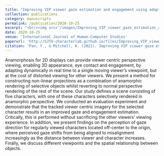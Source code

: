 ```yaml
---
title: "Improving VIP viewer gaze estimation and engagement using adaptive dynamic anamorphosis"
collection: publications
category: manuscripts
permalink: /publication/2020-10-25
excerpt: "<br/><img src='/images/Improving_VIP_viewer_gaze_estimation_and_engagement_using_adaptive_dynamic_anamorphosis.png'>"
date: 2020-10-25
venue: 'International Journal of Human-Computer Studies'
paperurl: 'http://SJTU-characterlab.github.io/files/Improving_VIP_viewer_gaze_estimation_and_engagement_using_adaptive_dynamic_anamorphosis.pdf'
citation: 'Pan, Y., & Mitchell, K. (2021). Improving VIP viewer gaze estimation and engagement using adaptive dynamic anamorphosis. International Journal of Human-Computer Studies, 147, 102563.'
---
```


Anamorphosis for 2D displays can provide viewer centric perspective viewing, enabling 3D appearance, eye contact and engagement, by adapting dynamically in real time to a single moving viewer’s viewpoint, but at the cost of distorted viewing for other viewers. We present a method for constructing non-linear projections as a combination of anamorphic rendering of selective objects whilst reverting to normal perspective rendering of the rest of the scene. Our study defines a scene consisting of five characters, with one of these characters selectively rendered in anamorphic perspective. We conducted an evaluation experiment and demonstrate that the tracked viewer centric imagery for the selected character results in an improved gaze and engagement estimation. Critically, this is performed without sacrificing the other viewers’ viewing experience. In addition, we present findings on the perception of gaze direction for regularly viewed characters located off-center to the origin, where perceived gaze shifts from being aligned to misalignment increasingly as the distance between viewer and character increases. Finally, we discuss different viewpoints and the spatial relationship between objects.
